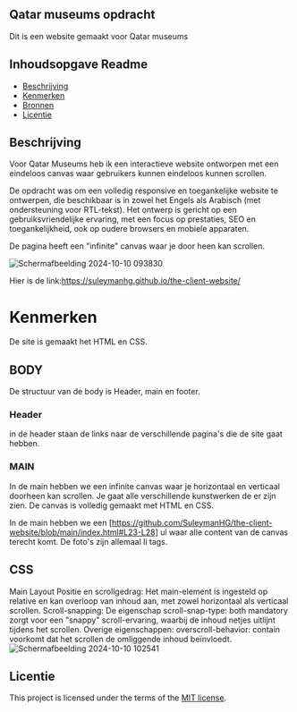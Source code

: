 ## Qatar museums opdracht
Dit is een website gemaakt voor Qatar museums
## Inhoudsopgave Readme

  * [Beschrijving](#beschrijving)
  * [Kenmerken](#kenmerken)
  * [Bronnen](#bronnen)
  * [Licentie](#licentie)

## Beschrijving
Voor Qatar Museums heb ik een interactieve website ontworpen met een eindeloos canvas waar gebruikers kunnen eindeloos kunnen scrollen. 

De opdracht was om een volledig responsive en toegankelijke website te ontwerpen, die beschikbaar is in zowel het Engels als Arabisch (met ondersteuning voor RTL-tekst). Het ontwerp is gericht op een gebruiksvriendelijke ervaring, met een focus op prestaties, SEO en toegankelijkheid, ook op oudere browsers en mobiele apparaten.

De pagina heeft een "infinite" canvas waar je door heen kan scrollen.

![Schermafbeelding 2024-10-10 093830](https://github.com/user-attachments/assets/8e7c40a6-dabb-4a8a-b25e-5f8eeaab7625)

Hier is de link:https://suleymanhg.github.io/the-client-website/

# Kenmerken
De site is gemaakt het HTML en CSS.
## BODY
De structuur van de body is Header, main en footer.

### Header
in de header staan de links naar de verschillende pagina's die de site gaat hebben. 

### MAIN
In de main hebben we een infinite canvas waar je horizontaal en verticaal doorheen kan scrollen. Je gaat alle verschillende kunstwerken de er zijn zien.
De canvas is volledig gemaakt met HTML en CSS.

In de main hebben we een [https://github.com/SuleymanHG/the-client-website/blob/main/index.html#L23-L28] ul waar alle content van de canvas terecht komt. De foto's zijn allemaal li tags.

## CSS
Main Layout
Positie en scrollgedrag: Het main-element is ingesteld op relative en kan overloop van inhoud aan, met zowel horizontaal als verticaal scrollen.
Scroll-snapping: De eigenschap scroll-snap-type: both mandatory zorgt voor een "snappy" scroll-ervaring, waarbij de inhoud netjes uitlijnt tijdens het scrollen.
Overige eigenschappen: overscroll-behavior: contain voorkomt dat het scrollen de omliggende inhoud beïnvloedt.
![Schermafbeelding 2024-10-10 102541](https://github.com/user-attachments/assets/8a462e51-29b8-4856-b378-79d430d3c2af)

## Licentie

This project is licensed under the terms of the [MIT license](./LICENSE).
